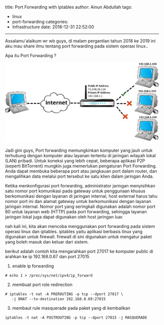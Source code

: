 title: Port Forwarding with iptables
author: Ainun Abdullah
tags:
  - linux
  - port-forwarding
categories:
  - Infrastructure
date: 2018-12-31 22:52:00
---
Assalamu'alaikum wr wb guys, di malam pergantian tahun 2018 ke 2019 ini aku mau share ilmu tentang port forwarding pada sistem operasi linux.. 

<!--more-->
Apa itu Port Forwarding ?

![port forwarding](/images/port_forwarding.png)

Jadi gini guys, Port forwarding memungkinkan komputer yang jauh untuk terhubung dengan komputer atau layanan tertentu di jaringan wilayah lokal (LAN) pribadi. Untuk koneksi yang lebih cepat, beberapa aplikasi P2P (seperti BitTorrent) mungkin juga memerlukan pengaturan Port Forwarding. Anda dapat membuka beberapa port atau jangkauan port dalam router, dan mengalihkan data melalui port tersebut ke satu klien dalam jaringan Anda.

Ketika menkonfigurasi port forwarding, administrator jaringan menyisihkan satu nomor port komunikasi pada gateway untuk penggunaan khusus berkomunikasi dengan layanan di jaringan internal, host external harus tahu nomor port ini dan alamat gateway untuk berkomunikasi dengan layanan jaringan internal.  Nomor port yang seringkali digunakan adalah nomor port 80 untuk layanan web (HTTP) pada port forwarding, sehingga layanan jaringan lokal juga dapat digunakan oleh host jaringan luar.


nah kali ini, kita akan mencoba menggunakan port forwarding pada sistem operasi linux dan iptables. iptables yaitu aplikasi berbasis linux yang digunakan untuk firewall. firewall di sini digunakan untuk mengatur paket yang boleh masuk dan keluar dari sistem.

berikut adalah contoh kita mengarahkan port 27017 ke komputer public di arahkan ke ip 192.168.0.67 dan port 27015

1. enable ip forwarding
```
# echo 1 > /proc/sys/net/ipv4/ip_forward
```
2. membuat port role redirection
```
# iptables -t nat -A PREROUTING -p tcp --dport 27017 \
   -j DNAT --to-destination 192.168.0.69:27015
```
3. membaut rule masquerade pada paket yang di kembalikan
```
iptables -t nat -A POSTROUTING -p tcp --dport 27015 -j MASQUERADE
```